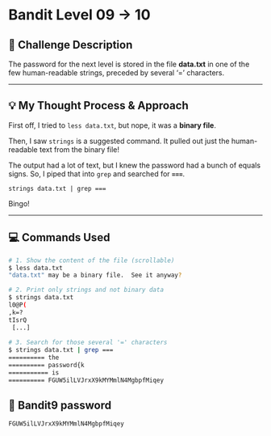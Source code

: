 # Bandit Level 09 → 10

## 🎯 Challenge Description

The password for the next level is stored in the file **data.txt** in one of the few human-readable strings, preceded by several ‘=’ characters.

---

## 💡 My Thought Process & Approach

First off, I tried to `less data.txt`, but nope, it was a **binary file**.

Then, I saw `strings` is a suggested command. It pulled out just the human-readable text from the binary file!

The output had a lot of text, but I knew the password had a bunch of equals signs. So, I piped that into `grep` and searched for **`===`**.

`strings data.txt | grep ===`

Bingo!

---

## 💻 Commands Used

```bash
# 1. Show the content of the file (scrollable)
$ less data.txt
"data.txt" may be a binary file.  See it anyway?

# 2. Print only strings and not binary data
$ strings data.txt
l0@P(
,k=?
tIsrQ
 [...]
 
# 3. Search for those several '=' characters
$ strings data.txt | grep ===
========== the
========== password{k
=========== is
========== FGUW5ilLVJrxX9kMYMmlN4MgbpfMiqey
```

## 🔑 Bandit9 password
```
FGUW5ilLVJrxX9kMYMmlN4MgbpfMiqey
```

